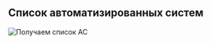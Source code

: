 ## Список автоматизированных систем

![Получаем список АС](@entity/automated_system/automated_systems_table_list)